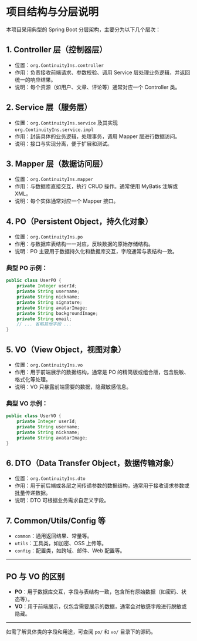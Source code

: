 # 项目结构与分层说明

本项目采用典型的 Spring Boot 分层架构，主要分为以下几个层次：

## 1. Controller 层（控制器层）

- 位置：`org.ContinuityIns.controller`
- 作用：负责接收前端请求、参数校验、调用 Service 层处理业务逻辑，并返回统一的响应结果。
- 说明：每个资源（如用户、文章、评论等）通常对应一个 Controller 类。

## 2. Service 层（服务层）

- 位置：`org.ContinuityIns.service` 及其实现 `org.ContinuityIns.service.impl`
- 作用：封装具体的业务逻辑，处理事务，调用 Mapper 层进行数据访问。
- 说明：接口与实现分离，便于扩展和测试。

## 3. Mapper 层（数据访问层）

- 位置：`org.ContinuityIns.mapper`
- 作用：与数据库直接交互，执行 CRUD 操作。通常使用 MyBatis 注解或 XML。
- 说明：每个实体通常对应一个 Mapper 接口。

## 4. PO（Persistent Object，持久化对象）

- 位置：`org.ContinuityIns.po`
- 作用：与数据库表结构一一对应，反映数据的原始存储结构。
- 说明：PO 主要用于数据持久化和数据库交互，字段通常与表结构一致。

### 典型 PO 示例：

```java
public class UserPO {
    private Integer userId;
    private String username;
    private String nickname;
    private String signature;
    private String avatarImage;
    private String backgroundImage;
    private String email;
    // ... 省略其他字段 ...
}
```

## 5. VO（View Object，视图对象）

- 位置：`org.ContinuityIns.vo`
- 作用：用于前端展示的数据结构，通常是 PO 的精简版或组合版，包含脱敏、格式化等处理。
- 说明：VO 只暴露前端需要的数据，隐藏敏感信息。

### 典型 VO 示例：

```java
public class UserVO {
    private Integer userId;
    private String username;
    private String nickname;
    private String avatarImage;
}
```

## 6. DTO（Data Transfer Object，数据传输对象）

- 位置：`org.ContinuityIns.dto`
- 作用：用于前后端或各层之间传递参数的数据结构，通常用于接收请求参数或批量传递数据。
- 说明：DTO 可根据业务需求自定义字段。

## 7. Common/Utils/Config 等

- `common`：通用返回结果、常量等。
- `utils`：工具类，如加密、OSS 上传等。
- `config`：配置类，如跨域、邮件、Web 配置等。

---

## PO 与 VO 的区别

- **PO**：用于数据库交互，字段与表结构一致，包含所有原始数据（如密码、状态等）。
- **VO**：用于前端展示，仅包含需要展示的数据，通常会对敏感字段进行脱敏或隐藏。

---

如需了解具体类的字段和用途，可查阅 `po/` 和 `vo/` 目录下的源码。
